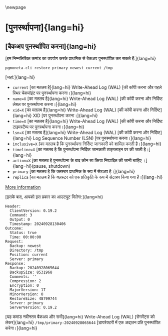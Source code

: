 \newpage

# [पुनर्स्थापना]{lang=hi}

## [बैकअप पुनर्स्थापित करना]{lang=hi}

[हम निम्नलिखित कमांड का उपयोग करके प्राथमिक से बैकअप पुनर्स्थापित कर सकते हैं:]{lang=hi}

```
pgmoneta-cli restore primary newest current /tmp
```

[जहां:]{lang=hi}

* `current` [का मतलब है]{lang=hi} Write-Ahead Log (WAL) [की कॉपी करना और पहले स्थिर चेकपॉइंट पर पुनर्स्थापना करना।]{lang=hi}
* `name=X` [का मतलब है]{lang=hi} Write-Ahead Log (WAL) [की कॉपी करना और निर्दिष्ट लेबल पर पुनर्स्थापना करना।]{lang=hi}
* `xid=X` [का मतलब है]{lang=hi} Write-Ahead Log (WAL) [की कॉपी करना और निर्दिष्ट]{lang=hi} XID [पर पुनर्स्थापना करना।]{lang=hi}
* `time=X` [का मतलब है]{lang=hi} Write-Ahead Log (WAL) [की कॉपी करना और निर्दिष्ट टाइमस्टैम्प पर पुनर्स्थापना करना।]{lang=hi}
* `lsn=X` [का मतलब है]{lang=hi} Write-Ahead Log (WAL) [की कॉपी करना और निर्दिष्ट]{lang=hi} Log Sequence Number (LSN) [पर पुनर्स्थापना करना।]{lang=hi}
* `inclusive=X` [का मतलब है कि पुनर्स्थापना निर्दिष्ट जानकारी को शामिल करती है।]{lang=hi}
* `timeline=X` [का मतलब है कि पुनर्स्थापना निर्दिष्ट जानकारी टाइमलाइन पर की जाती है।]{lang=hi}
* `action=X` [का मतलब है पुनर्स्थापना के बाद कौन सा क्रिया निष्पादित की जानी चाहिए ।]{lang=hi}(pause, shutdown)
* `primary` [का मतलब है कि क्लस्टर प्राथमिक के रूप में सेटअप है।]{lang=hi}
* `replica` [का मतलब है कि क्लस्टर को एक प्रतिकृति के रूप में सेटअप किया गया है।]{lang=hi}

[More information](https://www.postgresql.org/docs/current/runtime-config-wal.html#RUNTIME-CONFIG-WAL-RECOVERY-TARGET)

[इसके बाद, आपको इस प्रकार का आउटपुट मिलेगा:]{lang=hi}

```
Header: 
  ClientVersion: 0.19.2
  Command: 3
  Output: 0
  Timestamp: 20240928130406
Outcome: 
  Status: true
  Time: 00:00:00
Request: 
  Backup: newest
  Directory: /tmp
  Position: current
  Server: primary
Response: 
  Backup: 20240928065644
  BackupSize: 8531968
  Comments: ''
  Compression: 2
  Encryption: 0
  MajorVersion: 17
  MinorVersion: 0
  RestoreSize: 48799744
  Server: primary
  ServerVersion: 0.19.2
```

[यह कमांड नवीनतम बैकअप और सभी]{lang=hi} Write-Ahead Log (WAL) [सेगमेंट्स को लेकर]{lang=hi} `/tmp/primary-20240928065644` [डायरेक्टरी में एक अद्यतन प्रति पुनर्स्थापित करेगा।]{lang=hi}
